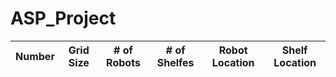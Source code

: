 # ASP_Project

| Number | Grid Size | # of Robots | # of Shelfes | Robot Location | Shelf Location | 
| -------|-----------|-------------|--------------|----------------|----------------|
